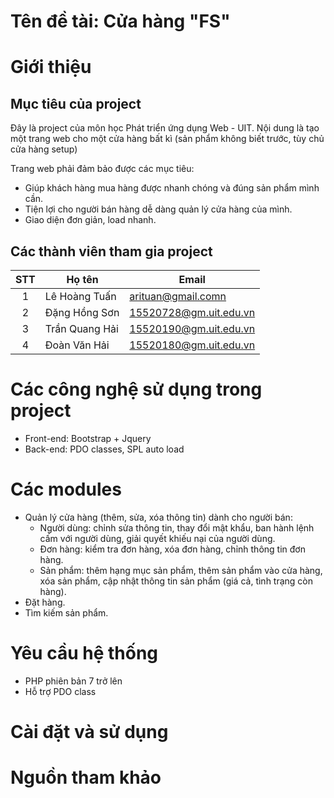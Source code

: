 # Tên đề tài: Cửa hàng "FS"
# Giới thiệu
## Mục tiêu của project
Đây là project của môn học Phát triển ứng dụng Web - UIT. Nội dung là tạo một trang web cho một cửa hàng bất kì (sản phẩm không biết trước, tùy chủ cửa hàng setup)

Trang web phải đảm bảo được các mục tiêu:
- Giúp khách hàng mua hàng được nhanh chóng và đúng sản phẩm mình cần.
- Tiện lợi cho người bán hàng dễ dàng quản lý cửa hàng của mình.
- Giao diện đơn giản, load nhanh.
## Các thành viên tham gia project

| STT| Họ tên        | Email                  |
|:--:|---------------|------------------------|
| 1  | Lê Hoàng Tuấn | arituan@gmail.comn     |
| 2  | Đặng Hồng Sơn | 15520728@gm.uit.edu.vn |
| 3  | Trần Quang Hải| 15520190@gm.uit.edu.vn |
| 4  | Đoàn Văn Hải  | 15520180@gm.uit.edu.vn |

# Các công nghệ sử dụng trong project
- Front-end: Bootstrap + Jquery
- Back-end: PDO classes, SPL auto load
# Các modules
- Quản lý cửa hàng (thêm, sửa, xóa thông tin) dành cho người bán:
  + Người dùng: chỉnh sửa thông tin, thay đổi mật khẩu, ban hành lệnh cấm với người dùng, giải quyết khiếu nại của người dùng.
  + Đơn hàng: kiểm tra đơn hàng, xóa đơn hàng, chỉnh thông tin đơn hàng.
  + Sản phẩm: thêm hạng mục sản phẩm, thêm sản phẩm vào cửa hàng, xóa sản phẩm, cập nhật thông tin sản phẩm (giá cả, tình trạng còn hàng).
- Đặt hàng.
- Tìm kiếm sản phẩm.
# Yêu cầu hệ thống
- PHP phiên bản 7 trở lên
- Hỗ trợ PDO class
# Cài đặt và sử dụng

# Nguồn tham khảo

